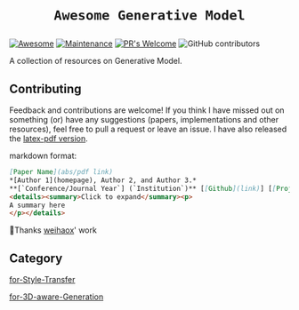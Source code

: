 # <p align=center>`Awesome Generative Model` </p>

[![Awesome](https://cdn.rawgit.com/sindresorhus/awesome/d7305f38d29fed78fa85652e3a63e154dd8e8829/media/badge.svg)](https://github.com/sindresorhus/awesome)
[![Maintenance](https://img.shields.io/badge/Maintained%3F-yes-green.svg)](https://GitHub.com/Naereen/StrapDown.js/graphs/commit-activity)
[![PR's Welcome](https://img.shields.io/badge/PRs-welcome-brightgreen.svg?style=flat)](http://makeapullrequest.com) 
![GitHub contributors](https://img.shields.io/github/contributors/yzy1996/awesome-generative-model?color=blue)

A collection of resources on Generative Model.

## Contributing

Feedback and contributions are welcome! If you think I have missed out on something (or) have any suggestions (papers, implementations and other resources), feel free to pull a request or leave an issue. I have also released the [latex-pdf version](). 

markdown format:

``` markdown
[Paper Name](abs/pdf link)  
*[Author 1](homepage), Author 2, and Author 3.*
**[`Conference/Journal Year`] (`Institution`)** [[Github](link)] [[Project](link)]
<details><summary>Click to expand</summary><p>
A summary here
</p></details>
```

🙏Thanks [weihaox](https://github.com/weihaox)' work



## Category

[for-Style-Transfer](https://github.com/yzy1996/Awesome-Generative-Model/tree/main/Style-Transfer%20%26%20Image2Image)

[for-3D-aware-Generation](https://github.com/yzy1996/awesome-generative-model/tree/main/for-3D-Aware-Generation)